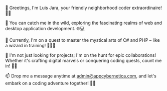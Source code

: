 👋 Greetings, I'm Luis Jara, your friendly neighborhood coder extraordinaire! 👨‍💻

👀 You can catch me in the wild, exploring the fascinating realms of web and desktop application development. 🌐💻

🌱 Currently, I'm on a quest to master the mystical arts of C# and PHP – like a wizard in training! 🧙‍♂️✨

💞️ I'm not just looking for projects; I'm on the hunt for epic collaborations! Whether it's crafting digital marvels or conquering coding quests, count me in! 🚀🤝

📫 Drop me a message anytime at admin@appcybernetica.com, and let's embark on a coding adventure together! 💌🚀
<!---
ljara2106/ljara2106 is a ✨ special ✨ repository because its `README.md` (this file) appears on your GitHub profile.
You can click the Preview link to take a look at your changes.
--->



<div data-iframe-width="150" data-iframe-height="270" data-share-badge-id="d8c16fbf-d322-455f-ae8e-2edfd38b6dc0" data-share-badge-host="https://www.credly.com"></div><script type="text/javascript" async src="https://cdn.credly.com/assets/utilities/embed.js"></script>
